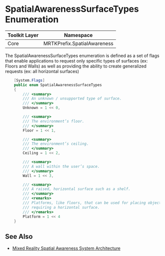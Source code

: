 # SpatialAwarenessSurfaceTypes Enumeration

| Toolkit Layer | Namespace |
| --- | --- |
| Core | MRTKPrefix.SpatialAwareness |

The SpatialAwarenessSurfaceTypes enumeration is defined as a set of flags that enable applications to request only specific types of surfaces (ex: Floors and Walls) as well as providing the ability to create generalized requests (ex: all horizontal surfaces)

``` C#
    [System.Flags]
    public enum SpatialAwarenessSurfaceTypes
    {
        /// <summary>
        /// An unknown / unsupported type of surface.
        /// </summary>
        Unknown = 1 << 0,

        /// <summary>
        /// The environment’s floor.
        /// </summary>
        Floor = 1 << 1,

        /// <summary>
        /// The environment’s ceiling.
        /// </summary>
        Ceiling = 1 << 2,

        /// <summary>
        /// A wall within the user’s space.
        /// </summary>
        Wall = 1 << 3,

        /// <summary>
        /// A raised, horizontal surface such as a shelf.
        /// </summary>
        /// <remarks>
        /// Platforms, like floors, that can be used for placing objects
        /// requiring a horizontal surface.
        /// </remarks>
        Platform = 1 << 4
    }
```

## See Also

- [Mixed Reality Spatial Awareness System Architecture](SpatialAwarenessSystemArchitecture.md)
